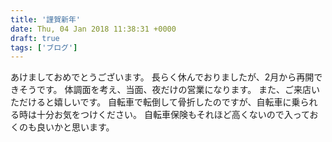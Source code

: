 ```yaml
---
title: '謹賀新年'
date: Thu, 04 Jan 2018 11:38:31 +0000
draft: true
tags: ['ブログ']
---
```


あけましておめでとうございます。 長らく休んでおりましたが、2月から再開できそうです。 体調面を考え、当面、夜だけの営業になります。 また、ご来店いただけると嬉しいです。 自転車で転倒して骨折したのですが、自転車に乗られる時は十分お気をつけください。 自転車保険もそれほど高くないので入っておくのも良いかと思います。